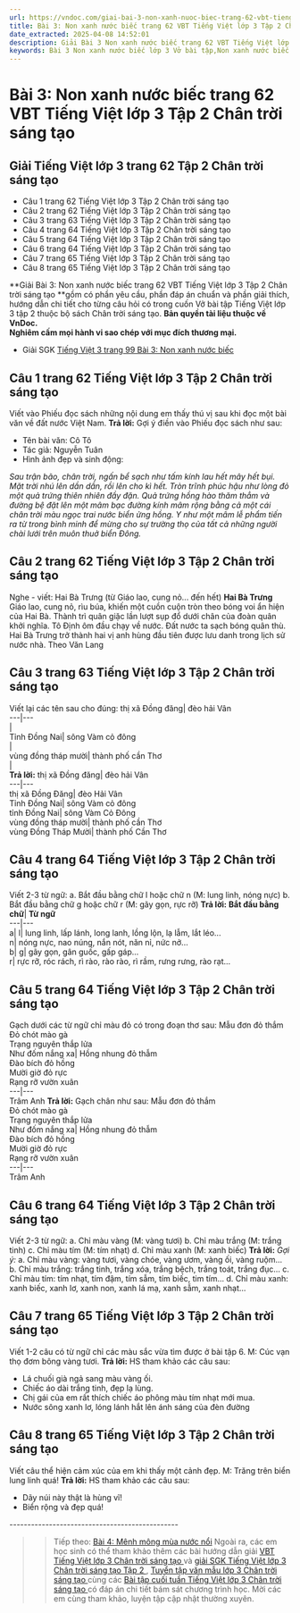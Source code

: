 ```yaml
---
url: https://vndoc.com/giai-bai-3-non-xanh-nuoc-biec-trang-62-vbt-tieng-viet-lop-3-tap-2-chan-troi-sang-tao-294777
title: Bài 3: Non xanh nước biếc trang 62 VBT Tiếng Việt lớp 3 Tập 2 Chân trời sáng tạo - VnDoc.com
date_extracted: 2025-04-08 14:52:01
description: Giải Bài 3 Non xanh nước biếc trang 62 VBT Tiếng Việt lớp 3 Tập 2 CTST được biên soạn nhằm giúp các em HS đạt kết quả tốt trong quá trình làm bài tập và học tập môn Tiếng Việt lớp 3.
keywords: Bài 3 Non xanh nước biếc lớp 3 Vở bài tập,Non xanh nước biếc trang 62 VBT Tiếng Việt lớp 3 Tập 2 Chân trời sáng tạo,Giải Tiếng Việt lớp 3 trang 62 Tập 2 Chân trời sáng tạo,Bài 3 Non xanh nước biếc trang 62,giải Bài 3 Non xanh nước biếc lớp 3,Bài 3 Non xanh nước biếc lớp 3,giải vbt Bài 3 Non xanh nước biếc lớp 3,Bài 3 Non xanh nước biếc,tiếng việt lớp 3 chân trời sáng tạo,tiếng việt lớp 3 ctst,tiếng việt lớp 3,sách tiếng việt lớp 3,bài tập tiếng việt lớp 3
---
```


# Bài 3: Non xanh nước biếc trang 62 VBT Tiếng Việt lớp 3 Tập 2 Chân trời sáng tạo
## **Giải Tiếng Việt lớp 3 trang 62 Tập 2 Chân trời sáng tạo**
  * Câu 1 trang 62 Tiếng Việt lớp 3 Tập 2 Chân trời sáng tạo
  * Câu 2 trang 62 Tiếng Việt lớp 3 Tập 2 Chân trời sáng tạo
  * Câu 3 trang 63 Tiếng Việt lớp 3 Tập 2 Chân trời sáng tạo
  * Câu 4 trang 64 Tiếng Việt lớp 3 Tập 2 Chân trời sáng tạo
  * Câu 5 trang 64 Tiếng Việt lớp 3 Tập 2 Chân trời sáng tạo
  * Câu 6 trang 64 Tiếng Việt lớp 3 Tập 2 Chân trời sáng tạo
  * Câu 7 trang 65 Tiếng Việt lớp 3 Tập 2 Chân trời sáng tạo
  * Câu 8 trang 65 Tiếng Việt lớp 3 Tập 2 Chân trời sáng tạo

**Giải Bài 3: Non xanh nước biếc trang 62 VBT Tiếng Việt lớp 3 Tập 2 Chân trời sáng tạo **gồm có phần yêu cầu, phần đáp án chuẩn và phần giải thích, hướng dẫn chi tiết cho từng câu hỏi có trong cuốn Vở bài tập Tiếng Việt lớp 3 tập 2 thuộc bộ  sách Chân trời sáng tạo.
**Bản quyền tài liệu thuộc về VnDoc.  
Nghiêm cấm mọi hành vi sao chép với mục đích thương mại.**
  * Giải SGK [Tiếng Việt 3 trang 99 Bài 3: Non xanh nước biếc](<https://vndoc.com/tieng-viet-3-trang-99-bai-3-non-xanh-nuoc-biec-282042>)

## **Câu 1 trang 62 Tiếng Việt lớp 3 Tập 2 Chân trời sáng tạo**
Viết vào Phiếu đọc sách những nội dung em thấy thú vị sau khi đọc một bài văn về đất nước Việt Nam.
**Trả lời:**
Gợi ý điền vào Phiếu đọc sách như sau:
  * Tên bài văn: Cô Tô
  * Tác giả: Nguyễn Tuân
  * Hình ảnh đẹp và sinh động:

_Sau trận bão, chân trời, ngấn bể sạch như tấm kính lau hết mây hết bụi. Mặt trời nhú lên dần dần, rồi lên cho kì hết. Tròn trĩnh phúc hậu như lòng đỏ một quả trứng thiên nhiên đầy đặn. Quả trứng hồng hào thăm thẳm và đường bệ đặt lên một mâm bạc đường kính mâm rộng bằng cả một cái chân trời màu ngọc trai nước biển ửng hồng. Y như một mâm lễ phẩm tiến ra từ trong bình minh để mừng cho sự trường thọ của tất cả những người chài lưới trên muôn thuở biển Đông._
## **Câu 2 trang 62 Tiếng Việt lớp 3 Tập 2 Chân trời sáng tạo**
Nghe - viết: Hai Bà Trưng \(từ Giáo lao, cung nỏ... đến hết\)
**Hai Bà Trưng**
Giáo lao, cung nỏ, rìu búa, khiến một cuồn cuộn tròn theo bóng voi ẩn hiện của Hai Bà.
Thành trì quân giặc lần lượt sụp đổ dưới chân của đoàn quân khởi nghĩa. Tô Định ôm đầu chạy về nước. Đất nước ta sạch bóng quân thù. Hai Bà Trưng trở thành hai vị anh hùng đầu tiên được lưu danh trong lịch sử nước nhà.
Theo Văn Lang
## **Câu 3 trang 63 Tiếng Việt lớp 3 Tập 2 Chân trời sáng tạo**
Viết lại các tên sau cho đúng:
thị xã Đồng đăng| đèo hải Vân  
---|---  
|   
Tỉnh Đồng Nai| sông Vàm cỏ đông  
|   
vùng đồng tháp mười| thành phố cần Thơ  
|   
**Trả lời:**
thị xã Đồng đăng| đèo hải Vân  
---|---  
thị xã Đồng Đăng| đèo Hải Vân  
Tỉnh Đồng Nai| sông Vàm cỏ đông  
tỉnh Đồng Nai| sông Vàm Cỏ Đông  
vùng đồng tháp mười| thành phố cần Thơ  
vùng Đồng Tháp Mười| thành phố Cần Thơ  
## **Câu 4 trang 64 Tiếng Việt lớp 3 Tập 2 Chân trời sáng tạo**
Viết 2-3 từ ngữ:
a. Bắt đầu bằng chữ l hoặc chữ n \(M: lung linh, nóng nực\)
b. Bắt đầu bằng chữ g hoặc chữ r \(M: gãy gọn, rực rỡ\)
**Trả lời:**
**Bắt đầu bằng chữ**| **Từ ngữ**  
---|---  
a| l| lung linh, lấp lánh, long lanh, lồng lộn, lạ lẫm, lắt léo...  
n| nóng nực, nao núng, nắn nót, năn nỉ, nức nở...  
b| g| gãy gọn, gân guốc, gấp gáp...  
r| rực rỡ, róc rách, rì rào, rào rào, rì rầm, rưng rưng, rào rạt...  
## **Câu 5 trang 64 Tiếng Việt lớp 3 Tập 2 Chân trời sáng tạo**
Gạch dưới các từ ngữ chỉ màu đỏ có trong đoạn thơ sau:
Mẫu đơn đỏ thắm  
Đỏ chót mào gà  
Trạng nguyên thắp lửa  
Như đốm nắng xa| Hồng nhung đỏ thẫm  
Đào bích đỏ hồng  
Mười giờ đỏ rực  
Rạng rỡ vườn xuân  
---|---  
Trâm Anh
**Trả lời:**
Gạch chân như sau:
Mẫu đơn đỏ thắm  
Đỏ chót mào gà  
Trạng nguyên thắp lửa  
Như đốm nắng xa| Hồng nhung đỏ thẫm  
Đào bích đỏ hồng  
Mười giờ đỏ rực  
Rạng rỡ vườn xuân  
---|---  
Trâm Anh
## **Câu 6 trang 64 Tiếng Việt lớp 3 Tập 2 Chân trời sáng tạo**
Viết 2-3 từ ngữ:
a. Chỉ màu vàng \(M: vàng tươi\)
b. Chỉ màu trắng \(M: trắng tinh\)
c. Chỉ màu tím \(M: tím nhạt\)
d. Chỉ màu xanh \(M: xanh biếc\)
**Trả lời:**
_Gợi ý:_
a. Chỉ màu vàng: vàng tươi, vàng chóe, vàng ươm, vàng ối, vàng ruộm...
b. Chỉ màu trắng: trắng tinh, trắng xóa, trắng bệch, trắng toát, trắng đục...
c. Chỉ màu tím: tím nhạt, tím đậm, tím sẫm, tím biếc, tim tím...
d. Chỉ màu xanh: xanh biếc, xanh lơ, xanh non, xanh lá mạ, xanh sẫm, xanh nhạt...
## **Câu 7 trang 65 Tiếng Việt lớp 3 Tập 2 Chân trời sáng tạo**
Viết 1-2 câu có từ ngữ chỉ các màu sắc vừa tìm được ở bài tập 6.
M: Cúc vạn thọ đơm bông vàng tươi.
**Trả lời:**
HS tham khảo các câu sau:
  * Lá chuối già ngả sang màu vàng ối.
  * Chiếc áo dài trắng tinh, đẹp lạ lùng.
  * Chị gái của em rất thích chiếc áo phông màu tím nhạt mới mua.
  * Nước sông xanh lơ, lóng lánh hắt lên ánh sáng của đèn đường

## **Câu 8 trang 65 Tiếng Việt lớp 3 Tập 2 Chân trời sáng tạo**
Viết câu thể hiện cảm xúc của em khi thấy một cảnh đẹp.
M: Trăng trên biển lung linh quá\!
**Trả lời:**
HS tham khảo các câu sau:
  * Dãy núi này thật là hùng vĩ\!
  * Biển rộng và đẹp quá\!

\-----------------------------------------------
>> Tiếp theo: [Bài 4: Mênh mông mùa nước nổi](<https://vndoc.com/giai-bai-4-menh-mong-mua-nuoc-noi-trang-65-vbt-tieng-viet-lop-3-tap-2-chan-troi-sang-tao-294785>)
Ngoài ra, các em học sinh có thể tham khảo thêm các bài hướng dẫn giải [ VBT Tiếng Việt lớp 3 Chân trời sáng tạo ](<https://vndoc.com/giai-vo-bai-tap-tieng-viet3>) và [ giải SGK Tiếng Việt lớp 3 Chân trời sáng tạo Tập 2 ](<https://vndoc.com/tieng-viet-lop-3-ctst-tap2>) , [ Tuyển tập văn mẫu lớp 3 Chân trời sáng tạo ](<https://vndoc.com/tap-lam-van-lop-3ctst>) cùng các [ Bài tập cuối tuần Tiếng Việt lớp 3 Chân trời sáng tạo ](<https://vndoc.com/bai-tap-cuoi-tuan-lop-3-mon-tieng-viet-chan-troi>) có đáp án chi tiết bám sát chương trình học. Mời các em cùng tham khảo, luyện tập cập nhật thường xuyên.
